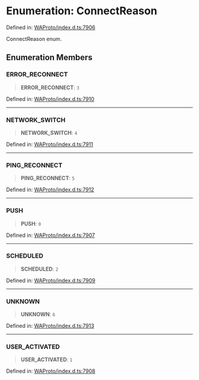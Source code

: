 # Enumeration: ConnectReason

Defined in: [WAProto/index.d.ts:7906](https://github.com/Fokusdotid/Baileys/blob/58a03b5a49cf326e1050515994499cb0bb76662f/WAProto/index.d.ts#L7906)

ConnectReason enum.

## Enumeration Members

### ERROR\_RECONNECT

> **ERROR\_RECONNECT**: `3`

Defined in: [WAProto/index.d.ts:7910](https://github.com/Fokusdotid/Baileys/blob/58a03b5a49cf326e1050515994499cb0bb76662f/WAProto/index.d.ts#L7910)

***

### NETWORK\_SWITCH

> **NETWORK\_SWITCH**: `4`

Defined in: [WAProto/index.d.ts:7911](https://github.com/Fokusdotid/Baileys/blob/58a03b5a49cf326e1050515994499cb0bb76662f/WAProto/index.d.ts#L7911)

***

### PING\_RECONNECT

> **PING\_RECONNECT**: `5`

Defined in: [WAProto/index.d.ts:7912](https://github.com/Fokusdotid/Baileys/blob/58a03b5a49cf326e1050515994499cb0bb76662f/WAProto/index.d.ts#L7912)

***

### PUSH

> **PUSH**: `0`

Defined in: [WAProto/index.d.ts:7907](https://github.com/Fokusdotid/Baileys/blob/58a03b5a49cf326e1050515994499cb0bb76662f/WAProto/index.d.ts#L7907)

***

### SCHEDULED

> **SCHEDULED**: `2`

Defined in: [WAProto/index.d.ts:7909](https://github.com/Fokusdotid/Baileys/blob/58a03b5a49cf326e1050515994499cb0bb76662f/WAProto/index.d.ts#L7909)

***

### UNKNOWN

> **UNKNOWN**: `6`

Defined in: [WAProto/index.d.ts:7913](https://github.com/Fokusdotid/Baileys/blob/58a03b5a49cf326e1050515994499cb0bb76662f/WAProto/index.d.ts#L7913)

***

### USER\_ACTIVATED

> **USER\_ACTIVATED**: `1`

Defined in: [WAProto/index.d.ts:7908](https://github.com/Fokusdotid/Baileys/blob/58a03b5a49cf326e1050515994499cb0bb76662f/WAProto/index.d.ts#L7908)
